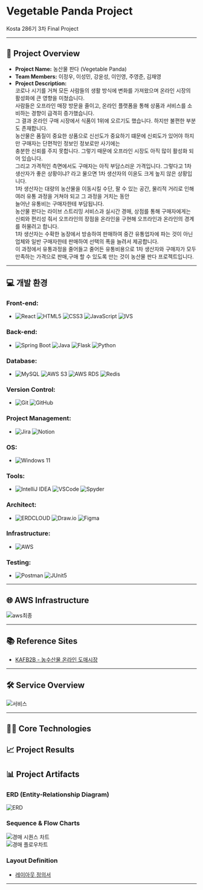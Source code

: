 # Vegetable Panda Project  
Kosta 286기 3차 Final Project  

---

## 📑 Project Overview
- **Project Name:** 농산물 판다 (Vegetable Panda)  
- **Team Members:** 이정우, 이성민, 강윤성, 이인영, 주영준, 김재영  
- **Project Description:**  
코로나 시기를 거쳐 모든 사람들의 생활 방식에 변화를 가져왔으며 온라인 시장의 활성화에 큰 영향을 미쳤습니다.  
사람들은 오프라인 매장 방문을 줄이고, 온라인 플랫폼을 통해 상품과 서비스를 소비하는 경향이 급격히 증가했습니다.   
그 결과 온라인 구매 시장에서 식품이 1위에 오르기도 했습니다. 하지만 불편한 부분도 존재합니다.  
농산물은 품질이 중요한 상품으로 신선도가 중요하기 떄문에 신뢰도가 있어야 하지만 구매자는 단편적인 정보인 정보로만 사기에는  
충분한 신뢰를 주지 못합니다. 그렇기 때문에 오프라인 시장도 아직 많이 활성화 되어 있습니다.  
그리고 가격적인 측면에서도 구매자는 아직 부담스러운 가격입니다. 그렇다고 1차 생산자가 좋은 상황이냐? 라고 물으면 1차 생산자의 이윤도 크게 높지 않은 상황입니다.  
1차 생산자는 대량의 농산물을 이동시킬 수단, 팔 수 있는 공간, 물리적 거리로 인해 여러 유통 과정을 거쳐야 되고 그 과정을 거치는 동안  
늘어난 유통비는 구매자한테 부담됩니다.  
농산물 판다는 라이브 스트리밍 서비스과 실시간 경매, 상점를 통해 구매자에게는 신뢰와 편리성 줘서 오프라인의 장점을 온라인을 구현해 오프라인과 온라인의 경계를 허물려고 합니다.  
1차 생산자는 수확한 농장에서 방송하여 판매하여 중간 유통업자에 파는 것이 아닌 업체와 일반 구매자한테 판매하여 선택의 폭을 늘려서 제공합니다.  
이 과정에서 유통과정을 줄어들고 줄어든 유통비용으로 1차 생산자와 구매자가 모두 만족하는 가격으로 판매,구매 할 수 있도록 만는 것이 농산물 판다 프로젝트입니다.  
---

## 💻 개발 환경

### Front-end:
- ![React](https://img.shields.io/badge/react-black?style=for-the-badge&logo=react&logoColor=%2361DAFB) ![HTML5](https://img.shields.io/badge/html5-%23E34F26?style=for-the-badge&logo=html5&logoColor=white)
![CSS3](https://img.shields.io/badge/css3-%231572B6?style=for-the-badge&logo=css3) ![JavaScript](https://img.shields.io/badge/javascript-black?style=for-the-badge&logo=javascript&logoColor=%23F7DF1E) ![IVS](https://img.shields.io/badge/IVS-%23ec7211?style=for-the-badge&logoColor=white)

### Back-end:
- ![Spring Boot](https://img.shields.io/badge/springboot-6DB33F?style=for-the-badge&logo=springboot&color=white) ![Java](https://img.shields.io/badge/java-%23e14a3a?style=for-the-badge) ![Flask](https://img.shields.io/badge/flask-%23000000?style=for-the-badge&logo=flask&logoColor=white) ![Python](https://img.shields.io/badge/python-%233776AB?style=for-the-badge&logo=python&logoColor=white)

### Database:
- ![MySQL](https://img.shields.io/badge/mysql-%234479A1?style=for-the-badge&logo=mysql&logoColor=white)
![AWS S3](https://img.shields.io/badge/s3-%23569A31?style=for-the-badge&logo=amazons3&logoColor=white)
![AWS RDS](https://img.shields.io/badge/rds-%23527FFF?style=for-the-badge&logo=amazonrds&logoColor=white)
![Redis](https://img.shields.io/badge/redis-%23d82a20?style=for-the-badge)

### Version Control:
- ![Git](https://img.shields.io/badge/git-%23F05032?style=for-the-badge&logo=git&logoColor=white)
![GitHub](https://img.shields.io/badge/github-%23181717?style=for-the-badge&logo=github)

### Project Management:
- ![Jira](https://img.shields.io/badge/jira-%230052CC?style=for-the-badge&logo=jira)
![Notion](https://img.shields.io/badge/notion-%23000000?style=for-the-badge&logo=notion)

### OS:
- ![Windows 11](https://img.shields.io/badge/window11-blue?style=for-the-badge)

### Tools:
- ![IntelliJ IDEA](https://img.shields.io/badge/intellij-%23000000?style=for-the-badge&logo=intellijidea)
![VSCode](https://img.shields.io/badge/VSCode-%232F80ED?style=for-the-badge)
![Spyder](https://img.shields.io/badge/spyder-%238C0000?style=for-the-badge&logo=spyderide)

### Architect:
- ![ERDCLOUD](https://img.shields.io/badge/ERDCLOUD-black?style=for-the-badge&logo=icloud&logoColor=white)
![Draw.io](https://img.shields.io/badge/DrawIO-%23F08705?style=for-the-badge&logo=diagramsdotnet&logoColor=white)
![Figma](https://img.shields.io/badge/figma-%23F24E1E?style=for-the-badge&logo=figma&logoColor=white)

### Infrastructure:
- ![AWS](https://img.shields.io/badge/AWS-%23232F3E?style=for-the-badge&logo=amazonwebservices&logoColor=white)

### Testing:
- ![Postman](https://img.shields.io/badge/postman-%23FF6C37?style=for-the-badge&logo=postman&logoColor=white)
![JUnit5](https://img.shields.io/badge/junit5-%2325A162?style=for-the-badge&logo=junit5&logoColor=white)

---

## 🌐 AWS Infrastructure  
![aws최종](https://github.com/user-attachments/assets/74297328-f392-404e-9cce-0514579263c3)

---

## 📚 Reference Sites  
- [KAFB2B - 농수산물 온라인 도매시장](https://kafb2b.or.kr/client/mn/main/main.do)

---

## 🛠️ Service Overview  
![서비스](https://github.com/user-attachments/assets/1e8b55d3-b3ac-41fc-bab5-4e53e588c3db)  

---

## 🧑‍💻 Core Technologies  


## 📈 Project Results  


## 📊 Project Artifacts

### ERD (Entity-Relationship Diagram)  
![ERD](https://github.com/user-attachments/assets/87bd1928-d508-48ff-974d-2602428efa57)

### Sequence & Flow Charts  
![경매 시퀀스 차트](https://github.com/user-attachments/assets/57d0f671-caa0-4a59-b4fe-d1ebb8580115)  
![경매 플로우차트](https://github.com/user-attachments/assets/1a7b5c26-9006-43b9-8091-bb8bec688f48)

### Layout Definition  
- [레이아웃 정의서](https://www.figma.com/design/VS3O9n5gdeCGlE01srZnjg/finalProject_%ED%94%BC%EA%B7%B8%EB%A7%88?node-id=0-1&t=Ne12ajC3fU63yYDc-1)

---
